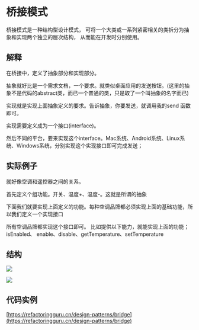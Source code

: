 # 桥接模式

桥接模式是一种结构型设计模式， 可将一个大类或一系列紧密相关的类拆分为抽象和实现两个独立的层次结构， 从而能在开发时分别使用。

## 解释

在桥接中，定义了抽象部分和实现部分。

抽象就好比是一个需求文档，一个要求。就类似桌面应用的发送按钮。(这里的抽象不是代码的abstract类，而已一个普通的类，只是取了一个叫抽象的名字而已)

实现就是实现上面抽象定义的要求。告诉抽象，你要发送，就调用我的send 函数即可。

实现需要定义成为一个接口(interface)。

然后不同的平台，要来实现这个interface。Mac系统、Android系统、Linux系统、Windows系统，分别实现这个实现接口即可完成发送；


## 实际例子

就好像空调和遥控器之间的关系。

首先定义个组功能。开关、温度+、温度-。这就是所谓的抽象

下面我们就要实现上面定义的功能。每种空调品牌都必须实现上面的基础功能，所以我们定义一个实现接口

所有空调品牌都实现这个接口即可。
比如提供以下能力，就能实现上面的功能；
isEnabled、 enable、disable、getTemperature、setTemperature


## 结构

![](https://refactoringguru.cn/images/patterns/diagrams/bridge/structure-zh.png)

![](https://refactoringguru.cn/images/patterns/diagrams/bridge/example-zh.png)

## 代码实例

[https://refactoringguru.cn/design-patterns/bridge](https://refactoringguru.cn/design-patterns/bridge)
